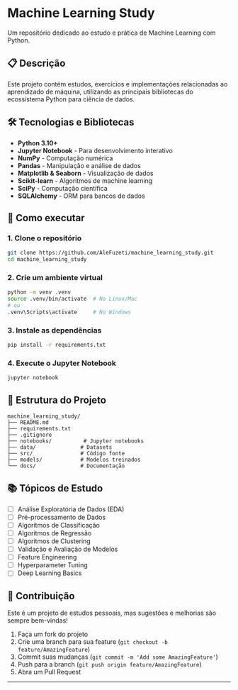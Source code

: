 # Machine Learning Study

Um repositório dedicado ao estudo e prática de Machine Learning com Python.

## 📋 Descrição

Este projeto contém estudos, exercícios e implementações relacionadas ao aprendizado de máquina, utilizando as principais bibliotecas do ecossistema Python para ciência de dados.

## 🛠️ Tecnologias e Bibliotecas

- **Python 3.10+**
- **Jupyter Notebook** - Para desenvolvimento interativo
- **NumPy** - Computação numérica
- **Pandas** - Manipulação e análise de dados
- **Matplotlib & Seaborn** - Visualização de dados
- **Scikit-learn** - Algoritmos de machine learning
- **SciPy** - Computação científica
- **SQLAlchemy** - ORM para bancos de dados

## 🚀 Como executar

### 1. Clone o repositório
```bash
git clone https://github.com/AleFuzeti/machine_learning_study.git
cd machine_learning_study
```

### 2. Crie um ambiente virtual
```bash
python -m venv .venv
source .venv/bin/activate  # No Linux/Mac
# ou
.venv\Scripts\activate     # No Windows
```

### 3. Instale as dependências
```bash
pip install -r requirements.txt
```

### 4. Execute o Jupyter Notebook
```bash
jupyter notebook
```

## 📁 Estrutura do Projeto

```
machine_learning_study/
├── README.md
├── requirements.txt
├── .gitignore
├── notebooks/          # Jupyter notebooks
├── data/              # Datasets
├── src/               # Código fonte
├── models/            # Modelos treinados
└── docs/              # Documentação
```

## 📚 Tópicos de Estudo

- [ ] Análise Exploratória de Dados (EDA)
- [ ] Pré-processamento de Dados
- [ ] Algoritmos de Classificação
- [ ] Algoritmos de Regressão
- [ ] Algoritmos de Clustering
- [ ] Validação e Avaliação de Modelos
- [ ] Feature Engineering
- [ ] Hyperparameter Tuning
- [ ] Deep Learning Basics

## 🤝 Contribuição

Este é um projeto de estudos pessoais, mas sugestões e melhorias são sempre bem-vindas!

1. Faça um fork do projeto
2. Crie uma branch para sua feature (`git checkout -b feature/AmazingFeature`)
3. Commit suas mudanças (`git commit -m 'Add some AmazingFeature'`)
4. Push para a branch (`git push origin feature/AmazingFeature`)
5. Abra um Pull Request

---